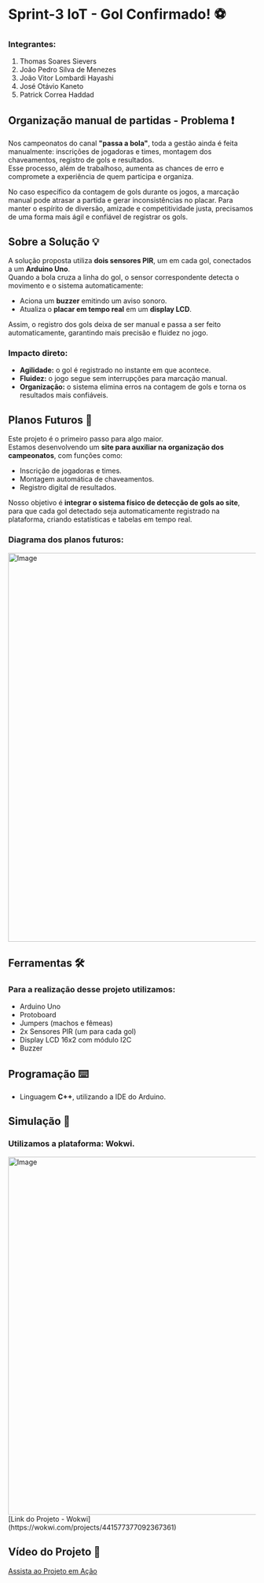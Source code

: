 # Sprint-3 IoT - Gol Confirmado! ⚽

### Integrantes:
1. Thomas Soares Sievers  
2. João Pedro Silva de Menezes  
3. João Vitor Lombardi Hayashi  
4. José Otávio Kaneto  
5. Patrick Correa Haddad  

## Organização manual de partidas - Problema ❗
Nos campeonatos do canal **"passa a bola"**, toda a gestão ainda é feita manualmente: inscrições de jogadoras e times, montagem dos chaveamentos, registro de gols e resultados.  
Esse processo, além de trabalhoso, aumenta as chances de erro e compromete a experiência de quem participa e organiza.  

No caso específico da contagem de gols durante os jogos, a marcação manual pode atrasar a partida e gerar inconsistências no placar. Para manter o espírito de diversão, amizade e competitividade justa, precisamos de uma forma mais ágil e confiável de registrar os gols.

## Sobre a Solução 💡
A solução proposta utiliza **dois sensores PIR**, um em cada gol, conectados a um **Arduino Uno**.  
Quando a bola cruza a linha do gol, o sensor correspondente detecta o movimento e o sistema automaticamente:  
- Aciona um **buzzer** emitindo um aviso sonoro.  
- Atualiza o **placar em tempo real** em um **display LCD**.  

Assim, o registro dos gols deixa de ser manual e passa a ser feito automaticamente, garantindo mais precisão e fluidez no jogo.

### Impacto direto:
- **Agilidade:** o gol é registrado no instante em que acontece.  
- **Fluidez:** o jogo segue sem interrupções para marcação manual.  
- **Organização:** o sistema elimina erros na contagem de gols e torna os resultados mais confiáveis.  

## Planos Futuros 🚀
Este projeto é o primeiro passo para algo maior.  
Estamos desenvolvendo um **site para auxiliar na organização dos campeonatos**, com funções como:  
- Inscrição de jogadoras e times.  
- Montagem automática de chaveamentos.  
- Registro digital de resultados.  

Nosso objetivo é **integrar o sistema físico de detecção de gols ao site**, para que cada gol detectado seja automaticamente registrado na plataforma, criando estatísticas e tabelas em tempo real.

### Diagrama dos planos futuros:

<img width="839" height="792" alt="Image" src="https://github.com/user-attachments/assets/770cbe30-e0fb-44ee-a3c6-4c2fa1b36ce0" /> 

## Ferramentas 🛠️
### Para a realização desse projeto utilizamos:
- Arduino Uno  
- Protoboard  
- Jumpers (machos e fêmeas)  
- 2x Sensores PIR (um para cada gol)  
- Display LCD 16x2 com módulo I2C  
- Buzzer  

## Programação ⌨️ 
- Linguagem **C++**, utilizando a IDE do Arduino.  

## Simulação 🔬
### Utilizamos a plataforma: **Wokwi**.  
<img width="841" height="729" alt="Image" src="https://github.com/user-attachments/assets/6da8e02f-57e9-4e39-8428-3a5f5edd0ea5" />
<br>  
[Link do Projeto - Wokwi](https://wokwi.com/projects/441577377092367361)  

## Vídeo do Projeto 🎥
[Assista ao Projeto em Ação](https://youtube.com/watch?v=SEU_LINK_AQUI)  
